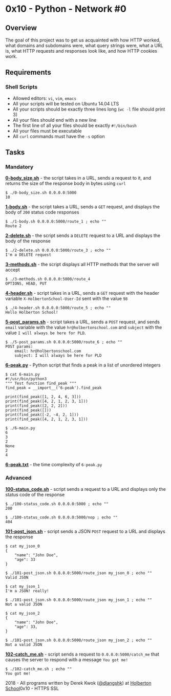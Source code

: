 # 0x10 - Python - Network #0

## Overview
The goal of this project was to get us acquainted with how HTTP worked, what domains and subdomains were, what query strings were, what a URL is, what HTTP requests and responses look like, and how HTTP cookies work.

## Requirements
### Shell Scripts
* Allowed editors: `vi`, `vim`, `emacs`
* All your scripts will be tested on Ubuntu 14.04 LTS
* All your scripts should be exactly three lines long (`wc -l` file should print 3)
* All your files should end with a new line
* The first line of all your files should be exactly `#!/bin/bash`
* All your files must be executable
* All `curl` commands must have the `-s` option

## Tasks
### Mandatory
**[0-body_size.sh](0-body_size.sh)** - the script takes in a URL, sends a request to it, and returns the size of the response body in bytes using `curl`
```
$ ./0-body_size.sh 0.0.0.0:5000
10
```

**[1-body.sh](1-body.sh)** - the script takes a URL, sends a `GET` request, and displays the body of `200` status code responses
```
$ ./1-body.sh 0.0.0.0:5000/route_1 ; echo ""
Route 2
```

**[2-delete.sh](2-delete.sh)** - the script sends a `DELETE` request to a URL and displays the body of the response
```
$ ./2-delete.sh 0.0.0.0:5000/route_3 ; echo ""
I'm a DELETE request
```

**[3-methods.sh](3-methods.sh)** - the script displays all HTTP methods that the server will accept
```
$ ./3-methods.sh 0.0.0.0:5000/route_4
OPTIONS, HEAD, PUT
```

**[4-header.sh](4-header.sh)** - script takes in a URL, sends a `GET` request with the header variable `X-HolbertonSchool-User-Id` sent with the value `98`
```
$ ./4-header.sh 0.0.0.0:5000/route_5 ; echo ""
Hello Holberton School!
```

**[5-post_params.sh](5-post_params.sh)** - script takes a URL, sends a `POST` request, and sends `email` variable with the value `hr@holbertonschool.com` and `subject` with the value `I will always be here for PLD`.
```
$ ./5-post_params.sh 0.0.0.0:5000/route_6 ; echo ""
POST params:
    email: hr@holbertonschool.com
    subject: I will always be here for PLD
```

**[6-peak.py](6-peak.py)** - Python script that finds a peak in a list of unordered integers
```
$ cat 6-main.py
#!/usr/bin/python3
""" Test function find_peak """
find_peak = __import__('6-peak').find_peak

print(find_peak([1, 2, 4, 6, 3]))
print(find_peak([4, 2, 1, 2, 3, 1]))
print(find_peak([2, 2, 2]))
print(find_peak([]))
print(find_peak([-2, -4, 2, 1]))
print(find_peak([4, 2, 1, 2, 3, 1]))

$ ./6-main.py
6
3
2
None
2
4
```

**[6-peak.txt](6-peak.txt)** - the time complexity of `6-peak.py`

### Advanced

**[100-status_code.sh](100-status_code.sh)** - script sends a request to a URL and displays only the status code of the response
```
$ ./100-status_code.sh 0.0.0.0:5000 ; echo ""
200

$ ./100-status_code.sh 0.0.0.0:5000/nop ; echo ""
404
```

**[101-post_json.sh](101-post_json.sh)** - script sends a JSON `POST` request to a URL and displays the response
```
$ cat my_json_0
{
    "name": "John Doe",
    "age": 33
}

$ ./101-post_json.sh 0.0.0.0:5000/route_json my_json_0 ; echo ""
Valid JSON

$ cat my_json_1
I'm a JSON! really!

$ ./101-post_json.sh 0.0.0.0:5000/route_json my_json_1 ; echo ""
Not a valid JSON

$ cat my_json_2
{
    "name": "John Doe",
    "age": 33,
}

$ ./101-post_json.sh 0.0.0.0:5000/route_json my_json_2 ; echo ""
Not a valid JSON
```

**[102-catch_me.sh](102-catch_me.sh)** - script sends a request to `0.0.0.0:5000/catch_me` that causes the server to respond with a message `You got me!`
```
$ ./102-catch_me.sh ; echo ""
You got me!
```

2018 - All programs written by Derek Kwok ([@dlangshk](https://twitter.com/dlangshk)) at [Holberton School](https://www.holbertonschool.com/)0x10 - HTTPS SSL
